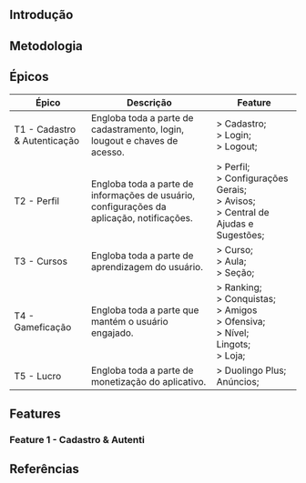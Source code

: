 ## Introdução

## Metodologia

## Épicos
| **Épico** | **Descrição** | **Feature** |
|------|------|------|
| T1 - Cadastro & Autenticação | Engloba toda a parte de cadastramento, login, lougout e chaves de acesso. | > Cadastro; </br> > Login; </br> > Logout; |
| T2 - Perfil | Engloba toda a parte de informações de usuário, configurações da aplicação, notificações. | > Perfil; </br> > Configurações Gerais; </br> > Avisos; </br> > Central de Ajudas e Sugestões;  |
| T3 - Cursos | Engloba toda a parte de aprendizagem do usuário. | > Curso; </br> > Aula; </br> > Seção; | 
| T4 - Gameficação | Engloba toda a parte que mantém o usuário engajado. | > Ranking; </br> > Conquistas; </br> > Amigos </br> > Ofensiva; </br> > Nível; </br> Lingots; </br> > Loja; |
| T5 - Lucro | Engloba toda a parte de monetização do aplicativo. | > Duolingo Plus; </br> Anúncios; | 

## Features

### Feature 1 - Cadastro & Autenti

## Referências